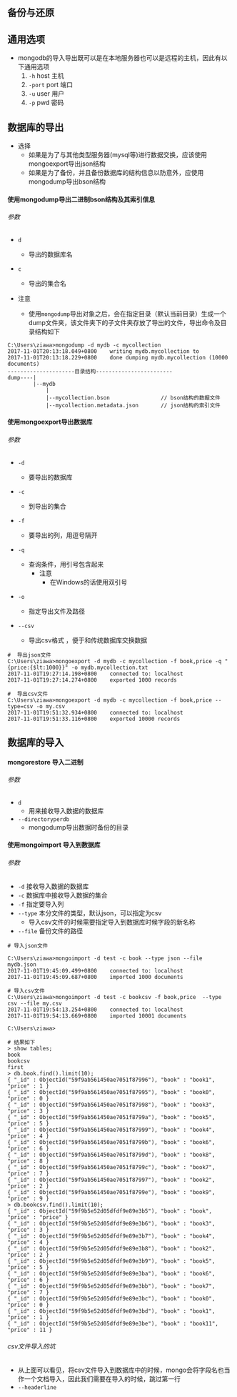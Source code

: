 ## 备份与还原
## 通用选项
- mongodb的导入导出既可以是在本地服务器也可以是远程的主机，因此有以下通用选项
	1. `-h`					host  主机
	2. `-port` 				port  端口
	3. `-u` 				user  用户
	4. `-p`					pwd	  密码  

## 数据库的导出
- 选择
	- 如果是为了与其他类型服务器(mysql等)进行数据交换，应该使用mongoexport导出json结构
	- 如果是为了备份，并且备份数据库的结构信息以防意外，应使用mongodump导出bson结构

#### 使用mongodump导出二进制bson结构及其索引信息
###### 参数
- `d`
	- 导出的数据库名
- `c`
	- 导出的集合名

- 注意
	- 使用`mongodump`导出对象之后，会在指定目录（默认当前目录）生成一个dump文件夹，该文件夹下的子文件夹存放了导出的文件，导出命令及目录结构如下

```
C:\Users\ziawa>mongodump -d mydb -c mycollection
2017-11-01T20:13:18.049+0800    writing mydb.mycollection to
2017-11-01T20:13:18.229+0800    done dumping mydb.mycollection (10000 documents)
---------------------目录结构------------------------
dump----|
		|--mydb
			|
			|--mycollection.bson				// bson结构的数据文件
			|--mycollection.metadata.json		// json结构的索引文件

```


#### 使用mongoexport导出数据库
###### 参数
- `-d`
	- 要导出的数据库
- `-c` 
	- 到导出的集合
- `-f`
	- 要导出的列，用逗号隔开
- `-q`
	- 查询条件，用引号包含起来
		- 注意
			- 在Windows的话使用双引号
- `-o` 
	- 指定导出文件及路径
	
- `--csv`
	- 导出csv格式 ，便于和传统数据库交换数据




```
#  导出json文件
C:\Users\ziawa>mongoexport -d mydb -c mycollection -f book,price -q "{price:{$lt:1000}}" -o mydb.mycollection.txt
2017-11-01T19:27:14.198+0800    connected to: localhost
2017-11-01T19:27:14.274+0800    exported 1000 records

#  导出csv文件
C:\Users\ziawa>mongoexport -d mydb -c mycollection -f book,price --type=csv -o my.csv
2017-11-01T19:51:32.934+0800    connected to: localhost
2017-11-01T19:51:33.116+0800    exported 10000 records

```


## 数据库的导入
#### mongorestore 导入二进制
###### 参数
- `d`
	- 用来接收导入数据的数据库
- `--directoryperdb`
	- mongodump导出数据时备份的目录

#### 使用mongoimport 导入到数据库
###### 参数
- `-d` 接收导入数据的数据库
- `-c` 数据库中接收导入数据的集合
- `-f` 指定要导入列
- `--type` 本分文件的类型，默认json，可以指定为csv
	- 导入csv文件的时候需要指定导入到数据库时候字段的新名称
- `--file` 备份文件的路径

```dos
# 导入json文件

C:\Users\ziawa>mongoimport -d test -c book --type json --file mydb.json
2017-11-01T19:45:09.499+0800    connected to: localhost
2017-11-01T19:45:09.687+0800    imported 1000 documents

# 导入csv文件
C:\Users\ziawa>mongoimport -d test -c bookcsv -f book,price  --type csv --file my.csv
2017-11-01T19:54:13.254+0800    connected to: localhost
2017-11-01T19:54:13.669+0800    imported 10001 documents

C:\Users\ziawa>
```

```
# 结果如下
> show tables;
book
bookcsv
first
> db.book.find().limit(10);
{ "_id" : ObjectId("59f9ab561450ae7051f87996"), "book" : "book1", "price" : 1 }
{ "_id" : ObjectId("59f9ab561450ae7051f87995"), "book" : "book0", "price" : 0 }
{ "_id" : ObjectId("59f9ab561450ae7051f87998"), "book" : "book3", "price" : 3 }
{ "_id" : ObjectId("59f9ab561450ae7051f8799a"), "book" : "book5", "price" : 5 }
{ "_id" : ObjectId("59f9ab561450ae7051f87999"), "book" : "book4", "price" : 4 }
{ "_id" : ObjectId("59f9ab561450ae7051f8799b"), "book" : "book6", "price" : 6 }
{ "_id" : ObjectId("59f9ab561450ae7051f8799d"), "book" : "book8", "price" : 8 }
{ "_id" : ObjectId("59f9ab561450ae7051f8799c"), "book" : "book7", "price" : 7 }
{ "_id" : ObjectId("59f9ab561450ae7051f87997"), "book" : "book2", "price" : 2 }
{ "_id" : ObjectId("59f9ab561450ae7051f8799e"), "book" : "book9", "price" : 9 }
> db.bookcsv.find().limit(10);
{ "_id" : ObjectId("59f9b5e52d05dfdf9e89e3b5"), "book" : "book", "price" : "price" }
{ "_id" : ObjectId("59f9b5e52d05dfdf9e89e3b6"), "book" : "book3", "price" : 3 }
{ "_id" : ObjectId("59f9b5e52d05dfdf9e89e3b7"), "book" : "book4", "price" : 4 }
{ "_id" : ObjectId("59f9b5e52d05dfdf9e89e3b8"), "book" : "book2", "price" : 2 }
{ "_id" : ObjectId("59f9b5e52d05dfdf9e89e3b9"), "book" : "book5", "price" : 5 }
{ "_id" : ObjectId("59f9b5e52d05dfdf9e89e3ba"), "book" : "book6", "price" : 6 }
{ "_id" : ObjectId("59f9b5e52d05dfdf9e89e3bb"), "book" : "book7", "price" : 7 }
{ "_id" : ObjectId("59f9b5e52d05dfdf9e89e3bc"), "book" : "book0", "price" : 0 }
{ "_id" : ObjectId("59f9b5e52d05dfdf9e89e3bd"), "book" : "book1", "price" : 1 }
{ "_id" : ObjectId("59f9b5e52d05dfdf9e89e3be"), "book" : "book11", "price" : 11 }

```

###### csv文件导入的坑
- 从上面可以看见，将csv文件导入到数据库中的时候，mongo会将字段名也当作一个文档导入，因此我们需要在导入的时候，跳过第一行
- `--headerline`

```

```

#### 

